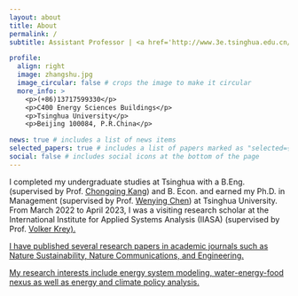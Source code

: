 ```yaml
---
layout: about
title: About
permalink: /
subtitle: Assistant Professor | <a href='http://www.3e.tsinghua.edu.cn/en/'>Institute of Energy, Environment and Economy</a>, <a href='https://www.tsinghua.edu.cn/en/'>Tsinghua University</a>

profile:
  align: right
  image: zhangshu.jpg
  image_circular: false # crops the image to make it circular
  more_info: >
    <p>(+86)13717599330</p>
    <p>C400 Energy Sciences Buildings</p>
    <p>Tsinghua University</p>
    <p>Beijing 100084, P.R.China</p>

news: true # includes a list of news items
selected_papers: true # includes a list of papers marked as "selected={true}"
social: false # includes social icons at the bottom of the page
---
```

I completed my undergraduate studies at Tsinghua with a B.Eng. (supervised by Prof. <a href='https://www.eea.tsinghua.edu.cn/en/faculties/cqkang.htm'>Chongqing Kang</a>) and B. Econ. and earned my Ph.D. in Management (supervised by Prof. <a href='http://www.3e.tsinghua.edu.cn/en/article/158'>Wenying Chen</a>) at Tsinghua University. From March 2022 to April 2023, I was a visiting research scholar at the International Institute for Applied Systems Analysis (IIASA) (supervised by Prof. <a href='https://iiasa.ac.at/staff/volker-krey'>Volker Krey).

I have published several research papers in academic journals such as Nature Sustainability, Nature Communications, and Engineering. 

My research interests include energy system modeling, water-energy-food nexus as well as energy and climate policy analysis.

